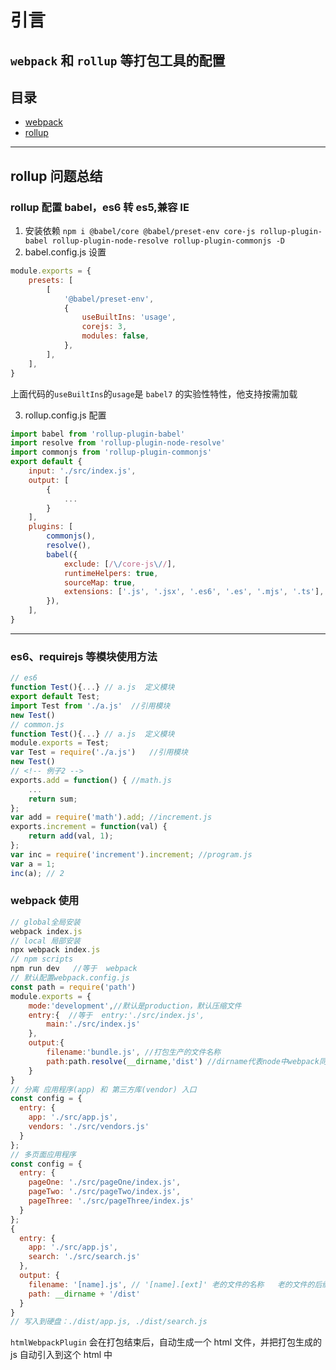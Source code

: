 # 引言

## `webpack` 和 `rollup` 等打包工具的配置

## 目录

-   [webpack](#section_webpack)
-   [rollup](#section_rollup)

---

### <a name="section_rollup"></a>

## rollup 问题总结

### rollup 配置 babel，es6 转 es5,兼容 IE

1. 安装依赖
   `npm i @babel/core @babel/preset-env core-js rollup-plugin-babel rollup-plugin-node-resolve rollup-plugin-commonjs -D`
2. babel.config.js 设置

```js
module.exports = {
	presets: [
		[
			'@babel/preset-env',
			{
				useBuiltIns: 'usage',
				corejs: 3,
				modules: false,
			},
		],
	],
}
```

上面代码的`useBuiltIns`的`usage`是 `babel7` 的实验性特性，他支持按需加载

3. rollup.config.js 配置

```js
import babel from 'rollup-plugin-babel'
import resolve from 'rollup-plugin-node-resolve'
import commonjs from 'rollup-plugin-commonjs'
export default {
	input: './src/index.js',
	output: [
		{
			...
		}
	],
	plugins: [
		commonjs(),
		resolve(),
		babel({
			exclude: [/\/core-js\//],
			runtimeHelpers: true,
			sourceMap: true,
			extensions: ['.js', '.jsx', '.es6', '.es', '.mjs', '.ts'],
		}),
	],
}
```

---

### es6、requirejs 等模块使用方法

```js
// es6
function Test(){...} // a.js  定义模块
export default Test;
import Test from './a.js'  //引用模块
new Test()
// common.js
function Test(){...} // a.js  定义模块
module.exports = Test;
var Test = require('./a.js')   //引用模块
new Test()
// <!-- 例子2 -->
exports.add = function() { //math.js
    ...
    return sum;
};
var add = require('math').add; //increment.js
exports.increment = function(val) {
    return add(val, 1);
};
var inc = require('increment').increment; //program.js
var a = 1;
inc(a); // 2
```

### webpack 使用

```js
// global全局安装
webpack index.js
// local 局部安装
npx webpack index.js
// npm scripts
npm run dev   //等于  webpack
// 默认配置webpack.config.js
const path = require('path')
module.exports = {
	mode:'development',//默认是production，默认压缩文件
	entry:{  //等于  entry:'./src/index.js',
		main:'./src/index.js'
	},
	output:{
		filename:'bundle.js', //打包生产的文件名称
		path:path.resolve(__dirname,'dist') //dirname代表node中webpack同级目录，dist是 文件夹名称
	}
}
// 分离 应用程序(app) 和 第三方库(vendor) 入口
const config = {
  entry: {
    app: './src/app.js',
    vendors: './src/vendors.js'
  }
};
// 多页面应用程序
const config = {
  entry: {
    pageOne: './src/pageOne/index.js',
    pageTwo: './src/pageTwo/index.js',
    pageThree: './src/pageThree/index.js'
  }
};
{
  entry: {
    app: './src/app.js',
    search: './src/search.js'
  },
  output: {
    filename: '[name].js', // '[name].[ext]' 老的文件的名称   老的文件的后缀
    path: __dirname + '/dist'
  }
}
// 写入到硬盘：./dist/app.js, ./dist/search.js
```

`htmlWebpackPlugin` 会在打包结束后，自动生成一个 html 文件，并把打包生成的 js 自动引入到这个 html 中
